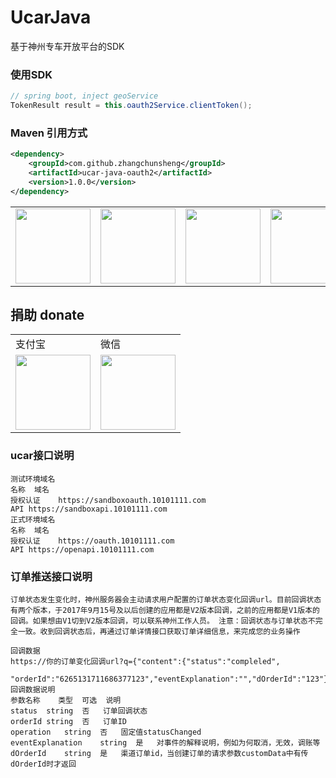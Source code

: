 # UcarJava
基于神州专车开放平台的SDK

### 使用SDK
```java
// spring boot, inject geoService
TokenResult result = this.oauth2Service.clientToken();
```
### Maven 引用方式
```xml
<dependency>
    <groupId>com.github.zhangchunsheng</groupId>
    <artifactId>ucar-java-oauth2</artifactId>
    <version>1.0.0</version>
</dependency>
```

<table border="0">
	<tbody>
		<tr>
			<td align="center" valign="middle">
				<a href="https://url.cn/5jVTRwI" target="_blank">
					<!--<img height="120" src="https://wx4.sinaimg.cn/mw690/46b94231ly1ge0pvo2necj209l05kq3c.jpg">-->
					<img height="120" src="https://ride-group.gitee.io/amapjava/images/tencent.jpeg">
				</a>
			</td>
			<td align="right" valign="middle">
				<!--<img height="120" src="https://wx2.sinaimg.cn/mw690/46b94231ly1ge0po9ko70j20fk0fkjsc.jpg">-->
				<img height="120" src="https://ride-group.gitee.io/amapjava/images/fenxiang.jpeg">
			</td>
			<td align="center" valign="middle">
				<a href="https://www.vultr.com/?ref=8546025-6G" target="_blank">
					<!--<img height="120" src="https://wx3.sinaimg.cn/mw1024/46b94231ly1ge0p76k64bj206o06owev.jpg">-->
					<img height="120" src="https://ride-group.gitee.io/amapjava/images/vultr.jpeg">
				</a>
			</td>
			<td align="center" valign="middle">
				<a href="https://www.aliyun.com/minisite/goods?userCode=tewwu0c8" target="_blank">
					<!--<img height="120" src="https://img.alicdn.com/tfs/TB1Gc3zmAL0gK0jSZFxXXXWHVXa-259-194.jpg">-->
					<img height="120" src="https://ride-group.gitee.io/amapjava/images/aliyun.jpeg">
				</a>
			</td>
		</tr>
	</tbody>
</table>

## 捐助 donate

<table border="0">
	<tbody>
	    <tr>
	        <td>支付宝</td>
	        <td>微信</td>
	    </tr>
		<tr>
			<td align="left" valign="middle">
                <!--<img height="120" src="https://wx4.sinaimg.cn/mw690/46b94231ly1ge0okee0fej20ec0e6gp3.jpg">-->
                <img height="120" src="https://ride-group.gitee.io/amapjava/images/alipay.jpeg">
			</td>
			<td align="center" valign="middle">
				<!--<img height="120" src="https://wx4.sinaimg.cn/mw690/46b94231ly1ge0okecldyj20e80e8n0c.jpg">-->
				<img height="120" src="https://ride-group.gitee.io/amapjava/images/wechat.jpeg">
			</td>
		</tr>
	</tbody>
</table>

### ucar接口说明

```
测试环境域名
名称	域名
授权认证	https://sandboxoauth.10101111.com
API	https://sandboxapi.10101111.com
正式环境域名
名称	域名
授权认证	https://oauth.10101111.com
API	https://openapi.10101111.com
```

### 订单推送接口说明
```
订单状态发生变化时，神州服务器会主动请求用户配置的订单状态变化回调url。目前回调状态有两个版本，于2017年9月15号及以后创建的应用都是V2版本回调，之前的应用都是V1版本的回调。如果想由V1切到V2版本回调，可以联系神州工作人员。 注意：回调状态与订单状态不完全一致。收到回调状态后，再通过订单详情接口获取订单详细信息，来完成您的业务操作

回调数据
https://你的订单变化回调url?q={"content":{"status":"compleled",
    "orderId":"6265131711686377123","eventExplanation":"","dOrderId":"123"},"operation":"statusChanged"}
回调数据说明
参数名称	类型	可选	说明
status	string	否	订单回调状态
orderId	string	否	订单ID
operation	string	否	固定值statusChanged
eventExplanation	string	是	对事件的解释说明，例如为何取消，无效，调账等
dOrderId	string	是	渠道订单id，当创建订单的请求参数customData中有传dOrderId时才返回
```